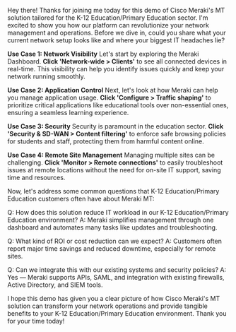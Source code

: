 Hey there! Thanks for joining me today for this demo of Cisco Meraki's MT solution tailored for the K-12 Education/Primary Education sector. I'm excited to show you how our platform can revolutionize your network management and operations. Before we dive in, could you share what your current network setup looks like and where your biggest IT headaches lie?

**Use Case 1: Network Visibility**
Let's start by exploring the Meraki Dashboard. **Click 'Network-wide > Clients'** to see all connected devices in real-time. This visibility can help you identify issues quickly and keep your network running smoothly.

**Use Case 2: Application Control**
Next, let's look at how Meraki can help you manage application usage. **Click 'Configure > Traffic shaping'** to prioritize critical applications like educational tools over non-essential ones, ensuring a seamless learning experience.

**Use Case 3: Security**
Security is paramount in the education sector. **Click 'Security & SD-WAN > Content filtering'** to enforce safe browsing policies for students and staff, protecting them from harmful content online.

**Use Case 4: Remote Site Management**
Managing multiple sites can be challenging. **Click 'Monitor > Remote connections'** to easily troubleshoot issues at remote locations without the need for on-site IT support, saving time and resources.

Now, let's address some common questions that K-12 Education/Primary Education customers often have about Meraki MT:

Q: How does this solution reduce IT workload in our K-12 Education/Primary Education environment?
A: Meraki simplifies management through one dashboard and automates many tasks like updates and troubleshooting.

Q: What kind of ROI or cost reduction can we expect?
A: Customers often report major time savings and reduced downtime, especially for remote sites.

Q: Can we integrate this with our existing systems and security policies?
A: Yes — Meraki supports APIs, SAML, and integration with existing firewalls, Active Directory, and SIEM tools.

I hope this demo has given you a clear picture of how Cisco Meraki's MT solution can transform your network operations and provide tangible benefits to your K-12 Education/Primary Education environment. Thank you for your time today!